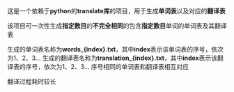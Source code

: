 这是一个依赖于<b>python</b>的<b>translate库</b>的项目，用于生成<b>单词表</b>以及对应的<b>翻译表</b>

该项目可一次性生成<b>指定数目</b>的<b>不完全相同</b>的包含<b>指定数目</b>单词的单词表及其翻译表

生成的单词表名称为<b>words_{index}.txt</b>，其中<b>index</b>表示该单词表的序号，依次为1、2、3...  生成的翻译表名称为<b>translation_{index}.txt</b>，其中<b>index</b>表示该翻译表的序号，依次为1、2、3...  序号相同的单词表和翻译表相互对应

翻译过程耗时较长